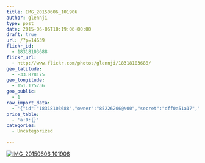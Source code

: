 ```yaml
---
title: IMG_20150606_101906
author: glennji
type: post
date: 2015-06-06T10:19:06+00:00
draft: true
url: /?p=14639
flickr_id:
  - 18318103688
flickr_url:
  - http://www.flickr.com/photos/glennji/18318103688/
geo_latitude:
  - -33.878175
geo_longitude:
  - 151.175736
geo_public:
  - 1
raw_import_data:
  - '{"id":"18318103688","owner":"85226206@N00","secret":"dff0a51a17","server":"262","farm":1,"title":"IMG_20150606_101906","ispublic":0,"isfriend":0,"isfamily":0,"description":{"_content":""},"dateupload":"1433549998","lastupdate":"1433550004","datetaken":"2015-06-06 10:19:06","datetakengranularity":"0","datetakenunknown":"0","ownername":"glennji","tags":"","machine_tags":"","originalsecret":"3d2c344cb6","originalformat":"jpg","latitude":"-33.878175","longitude":"151.175736","accuracy":"16","context":0,"place_id":"qRcYmO1QUrMZuclZ","woeid":"1094076","geo_is_family":0,"geo_is_friend":0,"geo_is_contact":0,"geo_is_public":0,"media":"photo","media_status":"ready","url_o":"https://farm1.staticflickr.com/262/18318103688_3d2c344cb6_o.jpg","height_o":"4160","width_o":"3120"}'
price_table:
  - 'a:0:{}'
categories:
  - Uncategorized

---
```

<p class="flickr-image">
  <a href="http://www.flickr.com/photos/glennji/18318103688/" class="flickr-link"><img src="http://i2.wp.com/glennji.com/wp-content/uploads/2015/06/18318103688_3d2c344cb6_o.jpg?fit=1024%2C1024" width="" height="" alt="IMG_20150606_101906" class="keyring-img" /></a>
</p>
